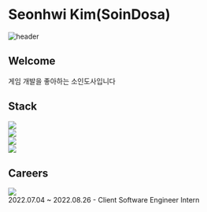 # Seonhwi Kim(SoinDosa)
![header](https://capsule-render.vercel.app/api?type=cylinder&color=0:83dcb7,100:00ffff&height=200&section=header&text=SoinDosa&fontSize=90)
## Welcome
게임 개발을 좋아하는 소인도사입니다
## Stack
<img
  src="https://img.shields.io/badge/Unity-000000?style=plastic&logo=unity&logoColor=white"
/><br/>
<img
  src="https://img.shields.io/badge/C%23-239120?style=plastic&logo=C%20Sharp&logoColor=white"
/><br/>
<img
  src="https://img.shields.io/badge/C%2B%2B-00599c?style=plastic&logo=C%2B%2B&logoColor=white"
/><br/>
<img
  src="https://img.shields.io/badge/Action%20Script%203.0-FF0000?style=plastic&logoColor=white"
/><br/>
## Careers
<img
  src="https://img.shields.io/badge/EA%20Korea-000000?style=plastic&logo=EA&logoColor=white"
/><br/>
2022.07.04 ~ 2022.08.26 - Client Software Engineer Intern
<!--
**SoinDosa/SoinDosa** is a ✨ _special_ ✨ repository because its `README.md` (this file) appears on your GitHub profile.

Here are some ideas to get you started:

- 🔭 I’m currently working on ...
- 🌱 I’m currently learning ...
- 👯 I’m looking to collaborate on ...
- 🤔 I’m looking for help with ...
- 💬 Ask me about ...
- 📫 How to reach me: ...
- 😄 Pronouns: ...
- ⚡ Fun fact: ...
-->
